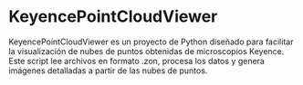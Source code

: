 # KeyencePointCloudViewer
KeyencePointCloudViewer es un proyecto de Python diseñado para facilitar la visualización de nubes de puntos obtenidas de microscopios Keyence. Este script lee archivos en formato .zon, procesa los datos y genera imágenes detalladas a partir de las nubes de puntos.
